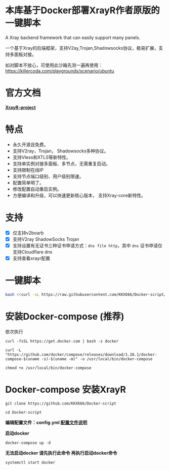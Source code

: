# 本库基于Docker部署XrayR作者原版的一键脚本
A Xray backend framework that can easily support many panels.

一个基于Xray的后端框架，支持V2ay,Trojan,Shadowsocks协议，极易扩展，支持多面板对接。

如对脚本不放心，可使用此沙箱先测一遍再使用：https://killercoda.com/playgrounds/scenario/ubuntu

# 官方文档
**[XrayR-project](https://crackair.gitbook.io/xrayr-project)**

# 特点
- 永久开源且免费。
- 支持V2ray，Trojan， Shadowsocks多种协议。
- 支持Vless和XTLS等新特性。
- 支持单实例对接多面板、多节点，无需重复启动。
- 支持限制在线IP
- 支持节点端口级别、用户级别限速。
- 配置简单明了。
- 修改配置自动重启实例。
- 方便编译和升级，可以快速更新核心版本， 支持Xray-core新特性。

# 支持

- [x] 仅支持v2boarb
- [x] 支持V2ray ShadowSocks Trojan
- [x] 支持设置有无证书三种证书申请方式：`dns file http`，其中 `dns` 证书申请仅支持Cloudflare dns
- [x] 支持查看xrayr配置

# 一键脚本
```bash
bash <(curl -sL https://raw.githubusercontent.com/KKX666/Docker-script/main/xrayr.sh)
```

# 安装Docker-compose (推荐)
依次执行
```
curl -fsSL https://get.docker.com | bash -s docker
```
```
curl -L "https://github.com/docker/compose/releases/download/1.26.1/docker-compose-$(uname -s)-$(uname -m)" -o /usr/local/bin/docker-compose
```
```
chmod +x /usr/local/bin/docker-compose
```

# Docker-compose 安装XrayR
```
git clone https://github.com/KKX666/Docker-script
```
```
cd Docker-script
```
**编辑配置文件：config.yml [配置文件说明](https://crackair.gitbook.io/xrayr-project/xrayr-pei-zhi-wen-jian-shuo-ming/config)**

**启动docker**
```
docker-compose up -d
```

**无法启动docker 请先执行此命令 再执行启动docker命令**
```
systemctl start docker
```

